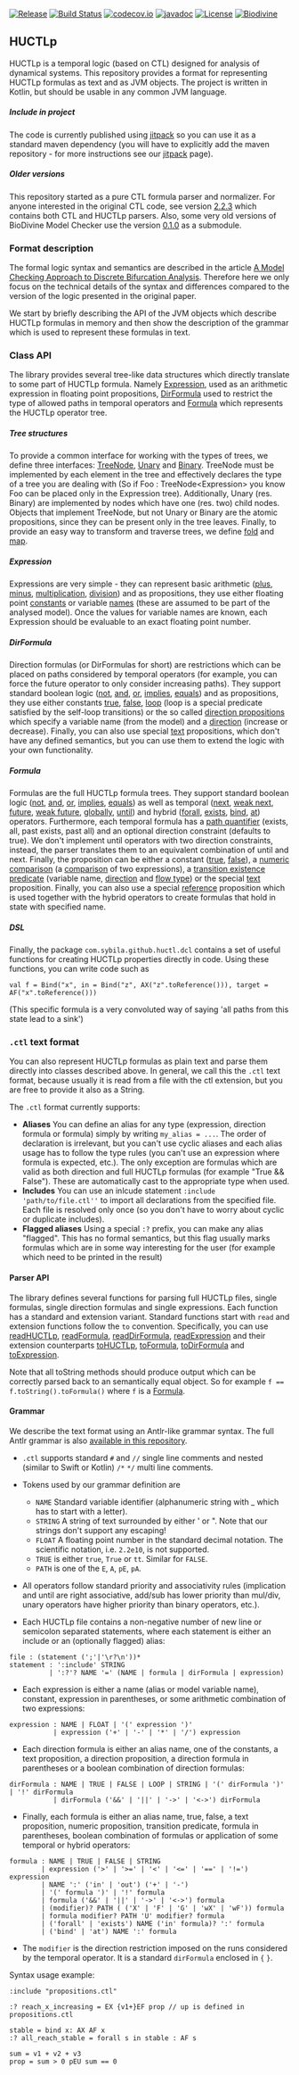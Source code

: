 [![Release](https://jitpack.io/v/sybila/huctl.svg)](https://jitpack.io/#sybila/huctl)
[![Build Status](https://travis-ci.org/sybila/huctl.svg?branch=master)](https://travis-ci.org/sybila/huctl)
[![codecov.io](https://codecov.io/github/sybila/huctl/coverage.svg?branch=master)](https://codecov.io/github/sybila/huctl?branch=master)
[![javadoc](https://img.shields.io/badge/docs-javadoc-blue.svg)](http://biodivine.fi.muni.cz/docs/huctl/latest/)
[![License](https://img.shields.io/badge/License-GPL%20v3-blue.svg?style=flat)](https://github.com/sybila/ctl-parser/blob/master/LICENSE.txt)
[![Biodivine](https://img.shields.io/badge/powered_by-biodivine-green.svg)](http://biodivine.fi.muni.cz)

## HUCTLp

HUCTLp is a temporal logic (based on CTL) designed for analysis of dynamical systems. This repository provides a format for representing HUCTLp formulas as text and as JVM objects. The project is written in Kotlin, but should be usable in any common JVM language.

##### Include in project

The code is currently published using [jitpack](https://jitpack.io/#sybila/huctl) so you can use it as a standard maven dependency (you will have to explicitly add the maven repository - for more instructions see our [jitpack](https://jitpack.io/#sybila/huctl) page).

##### Older versions

This repository started as a pure CTL formula parser and normalizer. For anyone interested in the original CTL code, see version [2.2.3](https://github.com/sybila/huctl/releases/tag/2.2.3) which contains both CTL and HUCTLp parsers. Also, some very old versions of BioDivine Model Checker use the version [0.1.0](https://github.com/sybila/huctl/releases/tag/0.1) as a submodule.

### Format description

The formal logic syntax and semantics are described in the article [A Model Checking Approach to Discrete Bifurcation Analysis](https://link.springer.com/chapter/10.1007/978-3-319-48989-6_6). Therefore here we only focus on the technical details of the syntax and differences compared to the version of the logic presented in the original paper.

We start by briefly describing the API of the JVM objects which describe HUCTLp formulas in memory and then show the description of the grammar which is used to represent these formulas in text.
 
### Class API

The library provides several tree-like data structures which directly translate to some part of HUCTLp formula. Namely [Expression](http://biodivine.fi.muni.cz/docs/huctl/3.0.0/com.github.sybila.huctl/-expression), used as an arithmetic expression in floating point propositions, [DirFormula](http://biodivine.fi.muni.cz/docs/huctl/3.0.0/com.github.sybila.huctl/-dir-formula) used to restrict the type of allowed paths in temporal operators and [Formula](http://biodivine.fi.muni.cz/docs/huctl/3.0.0/com.github.sybila.huctl/-formula) which represents the HUCTLp operator tree.
  
##### Tree structures
  
To provide a common interface for working with the types of trees, we define three interfaces: [TreeNode](http://biodivine.fi.muni.cz/docs/huctl/3.0.0/com.github.sybila/-tree-node/), [Unary](http://biodivine.fi.muni.cz/docs/huctl/3.0.0/com.github.sybila/-unary) and [Binary](http://biodivine.fi.muni.cz/docs/huctl/3.0.0/com.github.sybila/-binary). TreeNode must be implemented by each element in the tree and effectively declares the type of a tree you are dealing with (So if Foo : TreeNode\<Expression> you know Foo can be placed only in the Expression tree). Additionally, Unary (res. Binary) are implemented by nodes which have one (res. two) child nodes. Objects that implement TreeNode, but not Unary or Binary are the atomic propositions, since they can be present only in the tree leaves. Finally, to provide an easy way to transform and traverse trees, we define [fold](http://biodivine.fi.muni.cz/docs/huctl/3.0.0/com.github.sybila/fold.html) and [map](http://biodivine.fi.muni.cz/docs/huctl/3.0.0/com.github.sybila/map.html). 

##### Expression

Expressions are very simple - they can represent basic arithmetic ([plus](http://biodivine.fi.muni.cz/docs/huctl/3.0.0/com.github.sybila.huctl/-expression/-add), [minus](http://biodivine.fi.muni.cz/docs/huctl/3.0.0/com.github.sybila.huctl/-expression/-sub), [multiplication](http://biodivine.fi.muni.cz/docs/huctl/3.0.0/com.github.sybila.huctl/-expression/-mul), [division](http://biodivine.fi.muni.cz/docs/huctl/3.0.0/com.github.sybila.huctl/-expression/-div)) and as propositions, they use either floating point [constants](http://biodivine.fi.muni.cz/docs/huctl/3.0.0/com.github.sybila.huctl/-expression/-constant) or variable [names](http://biodivine.fi.muni.cz/docs/huctl/3.0.0/com.github.sybila.huctl/-expression/-variable) (these are assumed to be part of the analysed model). Once the values for variable names are known, each Expression should be evaluable to an exact floating point number.
 
##### DirFormula

Direction formulas (or DirFormulas for short) are restrictions which can be placed on paths considered by temporal operators (for example, you can force the future operator to only consider increasing paths). They support standard boolean logic ([not](http://biodivine.fi.muni.cz/docs/huctl/3.0.0/com.github.sybila.huctl/-dir-formula/-not), [and](http://biodivine.fi.muni.cz/docs/huctl/3.0.0/com.github.sybila.huctl/-dir-formula/-and), [or](http://biodivine.fi.muni.cz/docs/huctl/3.0.0/com.github.sybila.huctl/-dir-formula/-or), [implies](http://biodivine.fi.muni.cz/docs/huctl/3.0.0/com.github.sybila.huctl/-dir-formula/-implies), [equals](http://biodivine.fi.muni.cz/docs/huctl/3.0.0/com.github.sybila.huctl/-dir-formula/-equals)) and as propositions, they use either constants [true](http://biodivine.fi.muni.cz/docs/huctl/3.0.0/com.github.sybila.huctl/-dir-formula/-true/index.html), [false](http://biodivine.fi.muni.cz/docs/huctl/3.0.0/com.github.sybila.huctl/-dir-formula/-false), [loop](http://biodivine.fi.muni.cz/docs/huctl/3.0.0/com.github.sybila.huctl/-dir-formula/-loop) (loop is a special predicate satisfied by the self-loop transitions) or the so called [direction propositions](http://biodivine.fi.muni.cz/docs/huctl/3.0.0/com.github.sybila.huctl/-dir-formula/-proposition/index.html) which specify a variable name (from the model) and a [direction](http://biodivine.fi.muni.cz/docs/huctl/3.0.0/com.github.sybila.huctl/-direction/index.html) (increase or decrease). Finally, you can also use special [text](http://biodivine.fi.muni.cz/docs/huctl/3.0.0/com.github.sybila.huctl/-dir-formula/-text/index.html) propositions, which don't have any defined semantics, but you can use them to extend the logic with your own functionality.
  
##### Formula

Formulas are the full HUCTLp formula trees. They support standard boolean logic ([not](http://biodivine.fi.muni.cz/docs/huctl/3.0.0/com.github.sybila.huctl/-formula/-not/index.html), [and](http://biodivine.fi.muni.cz/docs/huctl/3.0.0/com.github.sybila.huctl/-formula/-and/index.html), [or](http://biodivine.fi.muni.cz/docs/huctl/3.0.0/com.github.sybila.huctl/-formula/-or/index.html), [implies](http://biodivine.fi.muni.cz/docs/huctl/3.0.0/com.github.sybila.huctl/-formula/-implies/index.html), [equals](http://biodivine.fi.muni.cz/docs/huctl/3.0.0/com.github.sybila.huctl/-formula/-equals/index.html)) as well as temporal ([next](http://biodivine.fi.muni.cz/docs/huctl/3.0.0/com.github.sybila.huctl/-formula/-next/index.html), [weak next](http://biodivine.fi.muni.cz/docs/huctl/3.0.0/com.github.sybila.huctl/-formula/-weak-next/index.html), [future](http://biodivine.fi.muni.cz/docs/huctl/3.0.0/com.github.sybila.huctl/-formula/-future/index.html), [weak future](http://biodivine.fi.muni.cz/docs/huctl/3.0.0/com.github.sybila.huctl/-formula/-weak-future/index.html), [globally](http://biodivine.fi.muni.cz/docs/huctl/3.0.0/com.github.sybila.huctl/-formula/-globally/index.html), [until](http://biodivine.fi.muni.cz/docs/huctl/3.0.0/com.github.sybila.huctl/-formula/-until/index.html)) and hybrid ([forall](http://biodivine.fi.muni.cz/docs/huctl/3.0.0/com.github.sybila.huctl/-formula/-for-all/index.html), [exists](http://biodivine.fi.muni.cz/docs/huctl/3.0.0/com.github.sybila.huctl/-formula/-exists/index.html), [bind](http://biodivine.fi.muni.cz/docs/huctl/3.0.0/com.github.sybila.huctl/-formula/-bind/index.html), [at](http://biodivine.fi.muni.cz/docs/huctl/3.0.0/com.github.sybila.huctl/-formula/-at/index.html)) operators. Furthermore, each temporal formula has a [path quantifier](http://biodivine.fi.muni.cz/docs/huctl/3.0.0/com.github.sybila.huctl/-path-quantifier/index.html) (exists, all, past exists, past all) and an optional direction constraint (defaults to true). We don't implement until operators with two direction constraints, instead, the parser translates them to an equivalent combination of until and next. Finally, the proposition can be either a constant ([true](http://biodivine.fi.muni.cz/docs/huctl/3.0.0/com.github.sybila.huctl/-formula/-true/index.html), [false](http://biodivine.fi.muni.cz/docs/huctl/3.0.0/com.github.sybila.huctl/-formula/-false/index.html)), a [numeric comparison](http://biodivine.fi.muni.cz/docs/huctl/3.0.0/com.github.sybila.huctl/-formula/-numeric/index.html) (a [comparison](http://biodivine.fi.muni.cz/docs/huctl/3.0.0/com.github.sybila.huctl/-compare-op/index.html) of two expressions), a [transition existence predicate](http://biodivine.fi.muni.cz/docs/huctl/3.0.0/com.github.sybila.huctl/-formula/-transition/index.html) (variable name, [direction](http://biodivine.fi.muni.cz/docs/huctl/3.0.0/com.github.sybila.huctl/-direction/index.html) and [flow type](http://biodivine.fi.muni.cz/docs/huctl/3.0.0/com.github.sybila.huctl/-flow/index.html)) or the special [text](http://biodivine.fi.muni.cz/docs/huctl/3.0.0/com.github.sybila.huctl/-formula/-text/index.html) proposition. Finally, you can also use a special [reference](http://biodivine.fi.muni.cz/docs/huctl/3.0.0/com.github.sybila.huctl/-formula/-reference/index.html) proposition which is used together with the hybrid operators to create formulas that hold in state with specified name.

##### DSL

Finally, the package `com.sybila.github.huctl.dcl` contains a set of useful functions for creating HUCTLp properties directly in code. Using these functions, you can write code such as 

```
val f = Bind("x", in = Bind("z", AX("z".toReference())), target = AF("x".toReference()))
```

(This specific formula is a very convoluted way of saying 'all paths from this state lead to a sink')

### `.ctl` text format

You can also represent HUCTLp formulas as plain text and parse them directly into classes described above. In general, we call this the `.ctl` text format, because usually it is read from a file with the ctl extension, but you are free to provide it also as a String.

The `.ctl` format currently supports:
 
 - **Aliases** You can define an alias for any type (expression, direction formula or formula) simply by writing `my_alias = ...`. The order of declaration is irrelevant, but you can't use cyclic aliases and each alias usage has to follow the type rules (you can't use an expression where formula is expected, etc.). The only exception are formulas which are valid as both direction and full HUCTLp formulas (for example "True && False"). These are automatically cast to the appropriate type when used.
 - **Includes** You can use an inlcude statement `:include 'path/to/file.ctl''` to import all declarations from the specified file. Each file is resolved only once (so you don't have to worry about cyclic or duplicate includes).
 - **Flagged aliases** Using a special `:?` prefix, you can make any alias "flagged". This has no formal semantics, but this flag usually marks formulas which are in some way interesting for the user (for example which need to be printed in the result)

#### Parser API

The library defines several functions for parsing full HUCTLp files, single formulas, single direction formulas and single expressions. Each function has a standard and extension variant. Standard functions start with `read` and extension functions follow the `to` convention. Specifically, you can use [readHUCTLp](http://biodivine.fi.muni.cz/docs/huctl/3.0.0/com.github.sybila.huctl.parser/read-h-u-c-t-lp.html), [readFormula](http://biodivine.fi.muni.cz/docs/huctl/3.0.0/com.github.sybila.huctl.parser/read-formula.html), [readDirFormula](http://biodivine.fi.muni.cz/docs/huctl/3.0.0/com.github.sybila.huctl.parser/read-dir-formula.html), [readExpression](http://biodivine.fi.muni.cz/docs/huctl/3.0.0/com.github.sybila.huctl.parser/read-expression.html) and their extension counterparts [toHUCTLp](http://biodivine.fi.muni.cz/docs/huctl/3.0.0/com.github.sybila.huctl.parser/kotlin.-string/to-h-u-c-t-lp.html), [toFormula](http://biodivine.fi.muni.cz/docs/huctl/3.0.0/com.github.sybila.huctl.parser/kotlin.-string/to-formula.html), [toDirFormula](http://biodivine.fi.muni.cz/docs/huctl/3.0.0/com.github.sybila.huctl.parser/kotlin.-string/to-dir-formula.html) and [toExpression](http://biodivine.fi.muni.cz/docs/huctl/3.0.0/com.github.sybila.huctl.parser/kotlin.-string/to-expression.html).

Note that all toString methods should produce output which can be correctly parsed back to an semantically equal object. So for example `f == f.toString().toFormula()` where `f` is a [Formula](http://biodivine.fi.muni.cz/docs/huctl/3.0.0/com.github.sybila.huctl/-formula/index.html). 

#### Grammar

We describe the text format using an Antlr-like grammar syntax. The full Antlr grammar is also [available in this repository](https://github.com/sybila/huctl/blob/master/src/main/antlr/com/github/sybila/huctl/antlr/HUCTL.g4).

 - `.ctl` supports standard `#` and `//` single line comments and nested (similar to Swift or Kotlin) `/*` `*/` multi line comments.
 - Tokens used by our grammar definition are
 
   - `NAME` Standard variable identifier (alphanumeric string with _ which has to start with a letter).
   - `STRING` A string of text surrounded by either ' or ". Note that our strings don't support any escaping! 
   - `FLOAT` A floating point number in the standard decimal notation. The scientific notation, i.e. `2.2e10`, is not supported.
   - `TRUE` is either `true`, `True` or `tt`. Similar for `FALSE`.
   - `PATH` is one of the `E`, `A`, `pE`, `pA`.
    
 - All operators follow standard priority and associativity rules (implication and until are right associative, add/sub has lower priority than mul/div, unary operators have higher priority than binary operators, etc.). 

 - Each HUCTLp file contains a non-negative number of new line or semicolon separated statements, where each statement is either an include or an (optionally flagged) alias:
 
```
file : (statement (';'|'\r?\n'))*
statement : ':include' STRING 
          | ':?'? NAME '=' (NAME | formula | dirFormula | expression)
```

 - Each expression is either a name (alias or model variable name), constant, expression in parentheses, or some arithmetic combination of two expressions:
   
```
expression : NAME | FLOAT | '(' expression ')' 
           | expression ('+' | '-' | '*' | '/') expression
```

 - Each direction formula is either an alias name, one of the constants, a text proposition, a direction proposition, a direction formula in parentheses or a boolean combination of direction formulas:
```
dirFormula : NAME | TRUE | FALSE | LOOP | STRING | '(' dirFormula ')' | '!' dirFormula
           | dirFormula ('&&' | '||' | '->' | '<->') dirFormula
```

 - Finally, each formula is either an alias name, true, false, a text proposition, numeric proposition, transition predicate, formula in parentheses, boolean combination of formulas or application of some temporal or hybrid operators:
 
```
formula : NAME | TRUE | FALSE | STRING
        | expression ('>' | '>=' | '<' | '<=' | '==' | '!=') expression
        | NAME ':' ('in' | 'out') ('+' | '-')
        | '(' formula ')' | '!' formula
        | formula ('&&' | '||' | '->' | '<->') formula
        | (modifier)? PATH ( ('X' | 'F' | 'G' | 'wX' | 'wF')) formula
        | formula modifier? PATH 'U' modifier? formula
        | ('forall' | 'exists') NAME ('in' formula)? ':' formula
        | ('bind' | 'at') NAME ':' formula

```
 - The `modifier` is the direction restriction imposed on the runs considered by the temporal operator. It is a standard `dirFormula` enclosed in `{` `}`.
 
Syntax usage example:

```
:include "propositions.ctl"

:? reach_x_increasing = EX {v1+}EF prop // up is defined in propositions.ctl

stable = bind x: AX AF x
:? all_reach_stable = forall s in stable : AF s
 
sum = v1 + v2 + v3
prop = sum > 0 pEU sum == 0
```